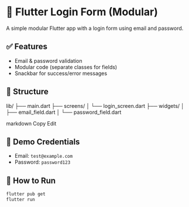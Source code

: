 # 🔐 Flutter Login Form (Modular)

A simple modular Flutter app with a login form using email and password.

## ✅ Features

- Email & password validation
- Modular code (separate classes for fields)
- Snackbar for success/error messages

## 📂 Structure

lib/
├── main.dart
├── screens/ │ └── login_screen.dart
├── widgets/ │ ├── email_field.dart │ └── password_field.dart

markdown
Copy
Edit

## 🧪 Demo Credentials

- Email: `test@example.com`
- Password: `password123`

## 🚀 How to Run

```bash
flutter pub get
flutter run
```

